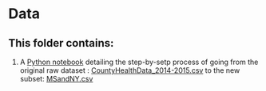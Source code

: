 # **Data**
## This folder contains:
1. A [Python notebook](https://github.com/AliciaGebara/Sexual_Health_In_MS_and_NY/blob/main/Documentation/Feeder3_1_Alicia_Gebara.ipynb) detailing the step-by-setp process of going from the original raw dataset : [CountyHealthData_2014-2015.csv](https://github.com/AliciaGebara/Sexual_Health_In_MS_and_NY/blob/main/Data/CountyHealthData_2014-2015.csv) to the new subset: [MSandNY.csv](https://github.com/AliciaGebara/Sexual_Health_In_MS_and_NY/blob/main/Data/MSandNY.csv)
